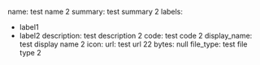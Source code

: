 name: test name 2
summary: test summary 2
labels:
  - label1
  - label2
description: test description 2
code: test code 2
display_name: test display name 2
icon:
  url: test url 22
  bytes: null
  file_type: test file type 2
